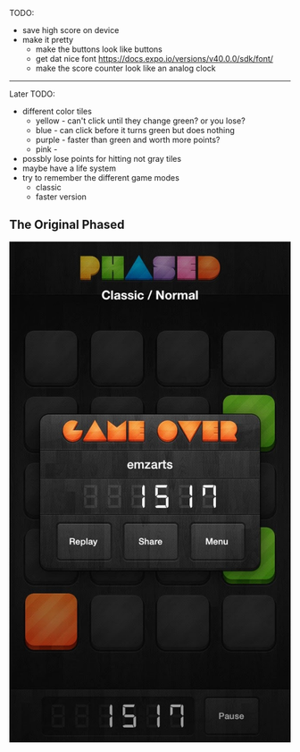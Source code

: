 TODO: 
* save high score on device
* make it pretty
    * make the buttons look like buttons
    * get dat nice font https://docs.expo.io/versions/v40.0.0/sdk/font/
    * make the score counter look like an analog clock 
------
Later TODO: 
* different color tiles
    * yellow - can't click until they change green? or you lose? 
    * blue - can click before it turns green but does nothing 
    * purple - faster than green and worth more points? 
    * pink - 
* possbly lose points for hitting not gray tiles 
* maybe have a life system
* try to remember the different game modes
    * classic
    * faster version

## The Original Phased 

![Screenshot of the game over menu for the original Phased app](/assets/images/phased_original.JPG)